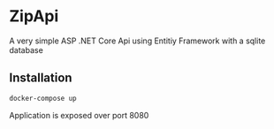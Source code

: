 # ZipApi

A very simple ASP .NET Core Api using Entitiy Framework with a sqlite database

## Installation

```bash
docker-compose up
```

Application is exposed over port 8080